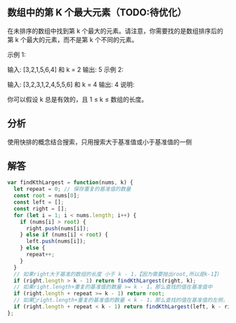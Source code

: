## 数组中的第 K 个最大元素（TODO:待优化）

在未排序的数组中找到第 k 个最大的元素。请注意，你需要找的是数组排序后的第 k 个最大的元素，而不是第 k 个不同的元素。

示例 1:

输入: [3,2,1,5,6,4] 和 k = 2
输出: 5
示例 2:

输入: [3,2,3,1,2,4,5,5,6] 和 k = 4
输出: 4
说明:

你可以假设 k 总是有效的，且 1 ≤ k ≤ 数组的长度。

## 分析
使用快排的概念结合搜索，只用搜索大于基准值或小于基准值的一侧  

## 解答

```javascript
var findKthLargest = function(nums, k) {
  let repeat = 0; // 保存重复的基准值的数量
  const root = nums[0];
  const left = [];
  const right = [];
  for (let i = 1; i < nums.length; i++) {
    if (nums[i] > root) {
      right.push(nums[i]);
    } else if (nums[i] < root) {
      left.push(nums[i]);
    } else {
      repeat++;
    }
  }
  // 如果right大于基准的数组的长度 小于 k - 1，【因为需要抛出root,所以是k-1】)
  if (right.length > k - 1) return findKthLargest(right, k);
  // 如果right.length+重复的基准值的数量 >= k - 1，那么查找的值在基准值中
  if (right.length + repeat >= k - 1) return root;
  // 如果right.length+重复的基准值的数量 < k - 1，那么查找的值在基准值的左侧，即小于基准值的数组，另外需要重新计算k值，排除掉 右侧的数量 + 基准数1 + 重复的基准值
  if (right.length + repeat < k - 1) return findKthLargest(left, k - right.length - 1 - repeat);
};
```

